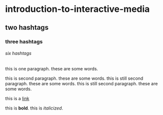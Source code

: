 # introduction-to-interactive-media
## two hashtags
### three hashtags
###### six hashtags

this is one paragraph. these are some words.

this is second paragraph. these are some words.
this is still second paragraph. these are some words.
this is still second paragraph. these are some words.

this is a [link](https://youtube.com)

this is **bold**. this is *italicized*.

